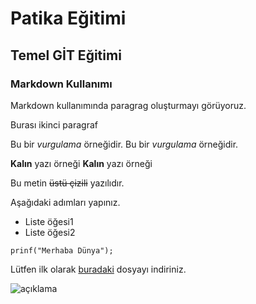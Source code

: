 # Patika Eğitimi
## Temel GİT Eğitimi
### Markdown Kullanımı

Markdown kullanımında paragrag oluşturmayı görüyoruz.

Burası ikinci paragraf 

Bu bir *vurgulama* örneğidir.
Bu bir _vurgulama_ örneğidir. 

**Kalın** yazı örneği
__Kalın__ yazı örneği 

Bu metin ~~üstü çizili~~ yazılıdır.


Aşağıdaki adımları yapınız.

- Liste öğesi1
- Liste öğesi2


```
prinf("Merhaba Dünya");
```

Lütfen ilk olarak [buradaki](https://www.google.com) dosyayı indiriniz. 

![açıklama](https://www.google.com/search?q=patika+dev+resmi&tbm=isch&ved=2ahUKEwjkjfzIsLv_AhWN_bsIHZa3Dq0Q2-cCegQIABAA&oq=patika+dev+resmi&gs_lcp=CgNpbWcQAzoECCMQJzoHCAAQGBCABFDRAVjiDWCPD2gAcAB4AIABkwGIAbsGkgEDMC43mAEAoAEBqgELZ3dzLXdpei1pbWfAAQE&sclient=img&ei=rNOFZOSHD4377_UPlu-66Ao&bih=746&biw=1536#imgrc=WH37iI23c0ZcBM)
